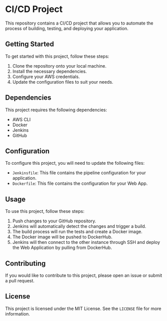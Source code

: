# CI/CD Project

This repository contains a CI/CD project that allows you to automate the process of building, testing, and deploying your application.

## Getting Started

To get started with this project, follow these steps:

1. Clone the repository onto your local machine.
2. Install the necessary dependencies.
3. Configure your AWS credentials.
4. Update the configuration files to suit your needs.

## Dependencies

This project requires the following dependencies:

- AWS CLI
- Docker
- Jenkins
- GitHub

## Configuration

To configure this project, you will need to update the following files:

- `Jenkinsfile`: This file contains the pipeline configuration for your application.
- `Dockerfile`: This file contains the configuration for your Web App.

## Usage

To use this project, follow these steps:

1. Push changes to your GitHub repository.
2. Jenkins will automatically detect the changes and trigger a build.
3. The build process will run the tests and create a Docker image.
4. The Docker image will be pushed to DockerHub.
5.  Jenkins will then connect to the other instance through SSH and deploy the Web Application by pulling from DockerHub.

## Contributing

If you would like to contribute to this project, please open an issue or submit a pull request.

## License

This project is licensed under the MIT License. See the `LICENSE` file for more information.
